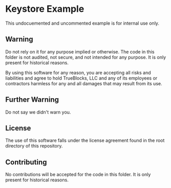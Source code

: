 # Keystore Example

This undocuemented and uncommented example is for internal use only.

## Warning

Do not rely on it for any purpose implied or otherwise. The code in this folder is not audited, not secure, and not intended for any purpose. It is only present for historical reasons.

By using this software for any reason, you are accepting all risks and liabilities and agree to hold TrueBlocks, LLC and any of its employees or contractors harmless for any and all damages that may result from its use.

## Further Warning

Do not say we didn't warn you.

## License

The use of this software falls under the license agreement found in the root directory of this repository.

## Contributing

No contributions will be accepted for the code in this folder. It is only present for historical reasons.
